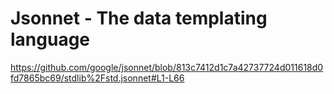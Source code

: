 # Jsonnet - The data templating language

https://github.com/google/jsonnet/blob/813c7412d1c7a42737724d011618d0fd7865bc69/stdlib%2Fstd.jsonnet#L1-L66
